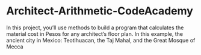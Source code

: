 # Architect-Arithmetic-CodeAcademy
In this project, you’ll use methods to build a program that calculates the material cost in Pesos for any architect’s floor plan. In this example, the ancient city in Mexico: Teotihuacan, the Taj Mahal, and the Great Mosque of Mecca
